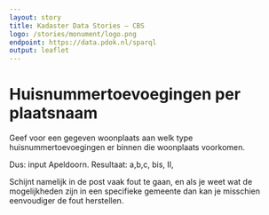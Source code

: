 ```yaml
---
layout: story
title: Kadaster Data Stories ― CBS
logo: /stories/monument/logo.png
endpoint: https://data.pdok.nl/sparql
output: leaflet
---
```

# Huisnummertoevoegingen per plaatsnaam

Geef voor een gegeven woonplaats aan welk type huisnummertoevoegingen
er binnen die woonplaats voorkomen.

Dus: input Apeldoorn.  Resultaat: a,b,c, bis, II,

Schijnt namelijk in de post vaak fout te gaan, en als je weet wat de
mogelijkheden zijn in een specifieke gemeente dan kan je misschien
eenvoudiger de fout herstellen.

<div data-query data-query-sparql="toevoegingen.rq">
</div>

